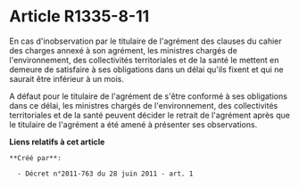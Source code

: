 # Article R1335-8-11

En cas d'inobservation par le titulaire de l'agrément des clauses du cahier des charges annexé à son agrément, les ministres
chargés de l'environnement, des collectivités territoriales et de la santé le mettent en demeure de satisfaire à ses
obligations dans un délai qu'ils fixent et qui ne saurait être inférieur à un mois. 

A défaut pour le titulaire de l'agrément de s'être conformé à ses obligations dans ce délai, les ministres chargés de
l'environnement, des collectivités territoriales et de la santé peuvent décider le retrait de l'agrément après que le
titulaire de l'agrément a été amené à présenter ses observations.

**Liens relatifs à cet article**

	**Créé par**:

	  - Décret n°2011-763 du 28 juin 2011 - art. 1
